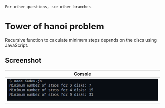 `For other questions, see other branches`

# Tower of hanoi problem

Recursive function to calculate minimum steps depends on the discs using JavaScript.

## Screenshot

| Console                 |
| ----------------------- |
| ![Console](console.png) |
